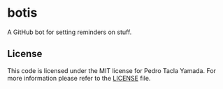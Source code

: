 botis
=====
A GitHub bot for setting reminders on stuff.

## License
This code is licensed under the MIT license for Pedro Tacla Yamada. For more
information please refer to the [LICENSE](/LICENSE) file.
